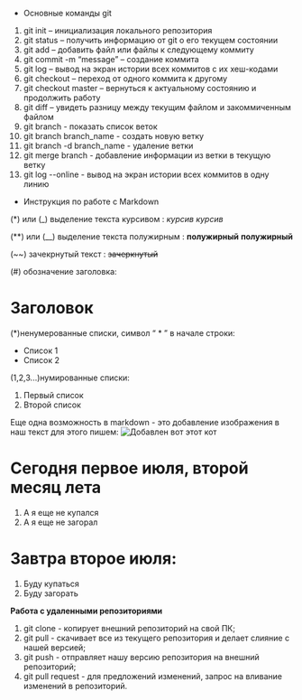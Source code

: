 * Основные команды git
1. git init – инициализация локального репозитория
2. git status – получить информацию от git о его текущем состоянии
3. git add – добавить файл или файлы к следующему коммиту
4. git commit -m “message” – создание коммита
5. git log – вывод на экран истории всех коммитов с их хеш-кодами
6. git checkout – переход от одного коммита к другому
7. git checkout master – вернуться к актуальному состоянию и продолжить работу
8. git diff – увидеть разницу между текущим файлом и закоммиченным файлом
9. git branch - показать список веток
10. git branch branch_name - создать новую ветку
11. git branch -d branch_name - удаление ветки
12. git merge branch - добавление информации из ветки в текущую ветку
13. git log --online - вывод на экран истории всех коммитов в одну линию

* Инструкция по работе с Markdown

(*) или (_) выделение текста курсивом : *курсив* _курсив_

(**) или (__) выделение текста полужирным : **полужирный** __полужирный__

(~~) зачекрнутый текст : ~~зачеркнутый~~

(#) обозначение заголовка:
# Заголовок
(*)ненумерованные списки, символ “ * ” в начале строки:
* Список 1
* Список 2

(1,2,3...)нумированные списки:
1. Первый список
2. Второй список

Еще одна возможность в markdown - это добавление изображения в наш текст для этого пишем:
![Добавлен вот этот кот](cat.jpg)

# Сегодня первое июля, второй месяц лета
1. А я еще не купался
2. А я еще не загорал

# Завтра второе июля:
1. Буду купаться
2. Буду загорать

**Работа с удаленными репозиториями**
1. git clone - копирует внешний репозиторий на свой ПК;
2. git pull - скачивает все из текущего репозитория и делает слияние с нашей версией;
3. git push - отправляет нашу версию репозитория на внешний репозиторий;
4. git pull request - для предложений изменений, запрос на вливание изменений в репозиторий.
